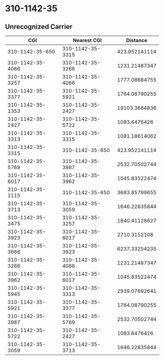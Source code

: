 # 310-1142-35
## Unrecognized Carrier


| CGI | Nearest CGI | Distance |
|-----|-------------|----------|
| 310-1142-35-650 | 310-1142-35-3315 | 423.952141114 |
| 310-1142-35-4066 | 310-1142-35-3266 | 1231.21487347 |
| 310-1142-35-3257 | 310-1142-35-4066 | 1777.08684755 |
| 310-1142-35-3377 | 310-1142-35-5921 | 1764.08790255 |
| 310-1142-35-1353 | 310-1142-35-2427 | 19103.3684836 |
| 310-1142-35-2427 | 310-1142-35-5722 | 1083.6476426 |
| 310-1142-35-3313 | 310-1142-35-3315 | 1081.18614062 |
| 310-1142-35-3315 | 310-1142-35-650 | 423.952141114 |
| 310-1142-35-5769 | 310-1142-35-3987 | 2532.70502744 |
| 310-1142-35-6017 | 310-1142-35-3962 | 1045.83522474 |
| 310-1142-35-1115 | 310-1142-35-650 | 3683.85799655 |
| 310-1142-35-3713 | 310-1142-35-3059 | 1646.22835844 |
| 310-1142-35-3475 | 310-1142-35-3257 | 1840.41128627 |
| 310-1142-35-3923 | 310-1142-35-6017 | 2710.3152108 |
| 310-1142-35-3666 | 310-1142-35-3923 | 6237.33254235 |
| 310-1142-35-3266 | 310-1142-35-4066 | 1231.21487347 |
| 310-1142-35-3962 | 310-1142-35-6017 | 1045.83522474 |
| 310-1142-35-5945 | 310-1142-35-3313 | 2939.07692641 |
| 310-1142-35-5921 | 310-1142-35-3377 | 1764.08790255 |
| 310-1142-35-3987 | 310-1142-35-5769 | 2532.70502744 |
| 310-1142-35-5722 | 310-1142-35-2427 | 1083.6476426 |
| 310-1142-35-3059 | 310-1142-35-3713 | 1646.22835844 |
